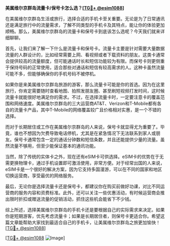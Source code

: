 **美属维尔京群岛流量卡/保号卡怎么选？[[TG💪+ @esim1088](https://t.me/s/esim1088)]**

在美属维尔京群岛生活或旅行，选择合适的手机卡至关重要。无论是为了日常通讯还是满足旅行中的流量需求，了解不同类型的手机卡及其特点，能让你的体验更加顺畅。那么，美属维尔京群岛的流量卡和保号卡到底该怎么选呢？今天我们就来详细聊聊。

首先，让我们来了解一下什么是流量卡和保号卡。流量卡主要是针对需要大量数据流量的人群设计的，比如经常需要上网、看视频或者下载资料的朋友。这类卡通常会提供较高的流量额度，但可能通话时长和短信功能较为有限。而保号卡则更侧重于保持号码的正常使用，适合那些对通话和短信有较高需求的人。这种卡虽然流量可能不多，但能够确保你的手机号码不被停机。

如果你是来美属维尔京群岛旅游的游客，那么流量卡可能是你的首选。因为在这里旅行，你肯定需要随时查看地图、拍照发朋友圈、甚至刷短视频打发时间，这时候流量卡就能很好地满足你的需求。不过，在选择流量卡时，一定要注意卡的覆盖范围和网络速度。美属维尔京群岛的三大运营商AT&T、Verizon和T-Mobile都有各自的流量卡产品，其中T-Mobile的网络覆盖较广且价格相对实惠，是一个不错的选择。

而对于长期居住或工作在美属维尔京群岛的人来说，保号卡就显得尤为重要了。毕竟，谁也不想因为欠费导致电话停机，尤其是在紧急情况下无法联系到家人或朋友。保号卡通常包含一定的通话分钟数和短信条数，并且还能提供少量的流量。虽然流量不够用，但至少能保证基本的通讯功能。

当然，除了传统的实体卡之外，现在还有eSIM卡可供选择。eSIM卡的优势在于无需更换物理卡，通过手机设置即可激活使用，非常方便。对于经常出国的人来说，eSIM卡是一个很好的解决方案，因为它支持多国漫游，可以在不同的国家和地区切换运营商，享受最优的网络服务。

最后，无论你是选择流量卡还是保号卡，都建议你在购买前做好功课，对比不同运营商的服务内容和资费标准。此外，还可以关注一些优惠活动，有时候运营商会推出限时折扣或赠送流量的促销活动，抓住这些机会能省下不少钱。

综上所述，选择美属维尔京群岛的手机卡还是要根据自己的实际需求来决定。如果你是短期游客，优先考虑流量卡；如果是长期居住者，则保号卡更适合你。希望这篇文章能帮助大家找到最适合自己的手机卡，让美属维尔京群岛之旅更加愉快！[[TG💪+ @esim1088](https://t.me/s/esim1088)]

[[TG💪+ @esim1088](https://t.me/s/esim1088) ![Image](https://i.postimg.cc/4NQfJmqS/Snipaste-2025-05-13-00-14-12.png)]